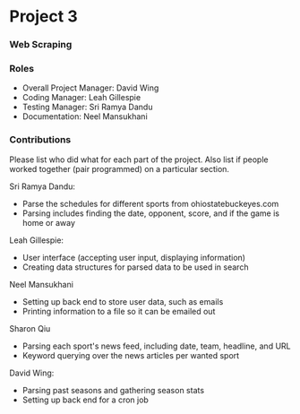 # Project 3
### Web Scraping

### Roles
* Overall Project Manager: David Wing
* Coding Manager: Leah Gillespie
* Testing Manager: Sri Ramya Dandu
* Documentation: Neel Mansukhani

### Contributions
Please list who did what for each part of the project.
Also list if people worked together (pair programmed) on a particular section.

Sri Ramya Dandu:
* Parse the schedules for different sports from ohiostatebuckeyes.com
* Parsing includes finding the date, opponent, score, and if the game is home or away

Leah Gillespie:
* User interface (accepting user input, displaying information)
* Creating data structures for parsed data to be used in search

Neel Mansukhani
* Setting up back end to store user data, such as emails
* Printing information to a file so it can be emailed out

Sharon Qiu
* Parsing each sport's news feed, including date, team, headline, and URL
* Keyword querying over the news articles per wanted sport

David Wing:
* Parsing past seasons and gathering season stats
* Setting up back end for a cron job